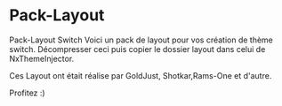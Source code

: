 # Pack-Layout
Pack-Layout Switch
Voici un pack de layout pour vos création de thème switch.
Décompresser ceci puis copier le dossier layout dans celui de NxThemeInjector.

Ces Layout ont était réalise par GoldJust, Shotkar,Rams-One et d'autre.

Profitez :)
